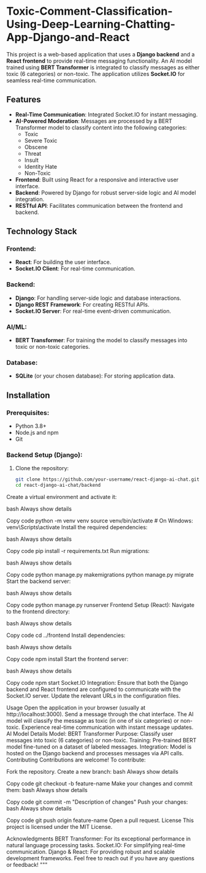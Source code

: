# Toxic-Comment-Classification-Using-Deep-Learning-Chatting-App-Django-and-React
This project is a web-based application that uses a **Django backend** and a **React frontend** to provide real-time messaging functionality. An AI model trained using **BERT Transformer** is integrated to classify messages as either toxic (6 categories) or non-toxic. The application utilizes **Socket.IO** for seamless real-time communication.

## Features

- **Real-Time Communication**: Integrated Socket.IO for instant messaging.
- **AI-Powered Moderation**: Messages are processed by a BERT Transformer model to classify content into the following categories:
  - Toxic
  - Severe Toxic
  - Obscene
  - Threat
  - Insult
  - Identity Hate
  - Non-Toxic
- **Frontend**: Built using React for a responsive and interactive user interface.
- **Backend**: Powered by Django for robust server-side logic and AI model integration.
- **RESTful API**: Facilitates communication between the frontend and backend.

## Technology Stack

### Frontend:
- **React**: For building the user interface.
- **Socket.IO Client**: For real-time communication.

### Backend:
- **Django**: For handling server-side logic and database interactions.
- **Django REST Framework**: For creating RESTful APIs.
- **Socket.IO Server**: For real-time event-driven communication.

### AI/ML:
- **BERT Transformer**: For training the model to classify messages into toxic or non-toxic categories.

### Database:
- **SQLite** (or your chosen database): For storing application data.

## Installation

### Prerequisites:
- Python 3.8+
- Node.js and npm
- Git

### Backend Setup (Django):
1. Clone the repository:
   ```bash
   git clone https://github.com/your-username/react-django-ai-chat.git
   cd react-django-ai-chat/backend
Create a virtual environment and activate it:

bash
Always show details

Copy code
python -m venv venv
source venv/bin/activate   # On Windows: venv\\Scripts\\activate
Install the required dependencies:

bash
Always show details

Copy code
pip install -r requirements.txt
Run migrations:

bash
Always show details

Copy code
python manage.py makemigrations
python manage.py migrate
Start the backend server:

bash
Always show details

Copy code
python manage.py runserver
Frontend Setup (React):
Navigate to the frontend directory:

bash
Always show details

Copy code
cd ../frontend
Install dependencies:

bash
Always show details

Copy code
npm install
Start the frontend server:

bash
Always show details

Copy code
npm start
Socket.IO Integration:
Ensure that both the Django backend and React frontend are configured to communicate with the Socket.IO server. Update the relevant URLs in the configuration files.

Usage
Open the application in your browser (usually at http://localhost:3000).
Send a message through the chat interface.
The AI model will classify the message as toxic (in one of six categories) or non-toxic.
Experience real-time communication with instant message updates.
AI Model Details
Model: BERT Transformer
Purpose: Classify user messages into toxic (6 categories) or non-toxic.
Training: Pre-trained BERT model fine-tuned on a dataset of labeled messages.
Integration: Model is hosted on the Django backend and processes messages via API calls.
Contributing
Contributions are welcome! To contribute:

Fork the repository.
Create a new branch:
bash
Always show details

Copy code
git checkout -b feature-name
Make your changes and commit them:
bash
Always show details

Copy code
git commit -m "Description of changes"
Push your changes:
bash
Always show details

Copy code
git push origin feature-name
Open a pull request.
License
This project is licensed under the MIT License.

Acknowledgments
BERT Transformer: For its exceptional performance in natural language processing tasks.
Socket.IO: For simplifying real-time communication.
Django & React: For providing robust and scalable development frameworks.
Feel free to reach out if you have any questions or feedback! """
